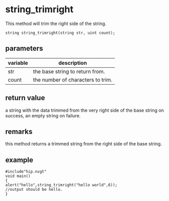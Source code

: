 # string_trimright

This method will trim the right side of the string.

`string string_trimright(string str, uint count);`

## parameters

| variable | description |
|---|---|
| str | the base string to return from. |
| count | the number of characters to trim. |

## return value

a string with the data trimmed from the very right side of the base string on success, an empty string on failure.

## remarks

this method returns a trimmed string from the right side of the base string.

## example

```
#include"hip.nvgt"
void main()
{
alert("hello",string_trimright("hello world",6));
//output should be hello.
}
```